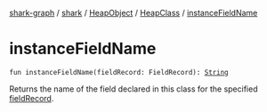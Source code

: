 [shark-graph](../../../index.md) / [shark](../../index.md) / [HeapObject](../index.md) / [HeapClass](index.md) / [instanceFieldName](./instance-field-name.md)

# instanceFieldName

`fun instanceFieldName(fieldRecord: FieldRecord): `[`String`](https://kotlinlang.org/api/latest/jvm/stdlib/kotlin/-string/index.html)

Returns the name of the field declared in this class for the specified [fieldRecord](instance-field-name.md#shark.HeapObject.HeapClass$instanceFieldName(shark.HprofRecord.HeapDumpRecord.ObjectRecord.ClassDumpRecord.FieldRecord)/fieldRecord).

